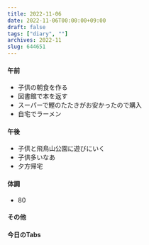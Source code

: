 ```yaml
---
title: 2022-11-06
date: 2022-11-06T00:00:00+09:00
draft: false
tags: ["diary", ""]
archives: 2022-11
slug: 644651
---
```

#### 午前
- 子供の朝食を作る
- 図書館で本を返す
- スーパーで鰹のたたきがお安かったので購入
- 自宅でラーメン
#### 午後
- 子供と飛鳥山公園に遊びにいく
- 子供多いなあ
- 夕方帰宅
#### 体調
- 80
#### その他
#### 今日のTabs